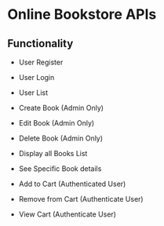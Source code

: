 # Online Bookstore APIs 
## Functionality

- User Register
- User Login
- User List

- Create Book (Admin Only)
- Edit Book (Admin Only)
- Delete Book (Admin Only)
- Display all Books List
- See Specific Book details

- Add to Cart   (Authenticated User)
- Remove from Cart (Authenticate User)
- View Cart (Authenticate User)
